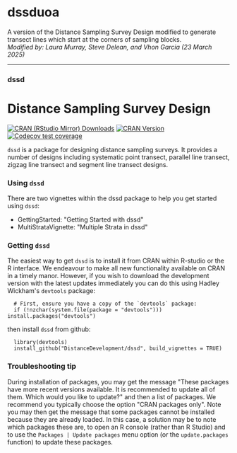# dssduoa
A version of the Distance Sampling Survey Design modified to generate transect lines which start at the corners of sampling blocks.<br>
<i>Modified by: Laura Murray, Steve Delean, and Vhon Garcia (23 March 2025)</i>

---

### dssd
Distance Sampling Survey Design
===============================
<!---
[![R-CMD-check](https://github.com/DistanceDevelopment/dssd/actions/workflows/check-standard.yaml/badge.svg)](https://github.com/DistanceDevelopment/dssd/actions/workflows/check-standard.yaml)
-->
[![CRAN (RStudio Mirror) Downloads](http://cranlogs.r-pkg.org/badges/dssd)](https://www.r-pkg.org/pkg/dssd)
[![CRAN Version](http://www.r-pkg.org/badges/version/dssd)](https://www.r-pkg.org/pkg/dssd)
[![Codecov test coverage](https://codecov.io/gh/DistanceDevelopment/dssd/branch/master/graph/badge.svg)](https://app.codecov.io/gh/DistanceDevelopment/dssd?branch=master)

`dssd` is a package for designing distance sampling surveys. It provides a number of designs including systematic point transect, parallel line transect, zigzag line transect and segment line transect designs.

### Using `dssd`

There are two vignettes within the dssd package to help you get started using `dssd`:
  - GettingStarted: "Getting Started with dssd"
  - MultiStrataVignette: "Multiple Strata in dssd"

### Getting `dssd`

The easiest way to get `dssd` is to install it from CRAN within R-studio or the R interface. We endeavour to make all new functionality available on CRAN in a timely manor. However, if you wish to download the development version with the latest updates immediately you can do this using Hadley Wickham's `devtools` package:

      # First, ensure you have a copy of the `devtools` package:
      if (!nzchar(system.file(package = "devtools"))) install.packages("devtools")

then install `dssd` from github:

      library(devtools)
      install_github("DistanceDevelopment/dssd", build_vignettes = TRUE)

### Troubleshooting tip

During installation of packages, you may get the message "These packages have more recent versions available. It is recommended to update all of them. Which would you like to update?" and then a list of packages. We recommend you typically choose the option "CRAN packages only".  Note you may then get the message that some packages cannot be installed because they are already loaded.  In this case, a solution may be to note which packages these are, to open an R console (rather than R Studio) and to use the `Packages | Update packages` menu option (or the `update.packages` function) to update these packages.

<!-- The easiest way to get `dssd` is to install it from CRAN within R-studio or the R interface. We endeavour to make all new functionality available on CRAN in a timely manor. However, if you wish to download the development version with the latest updates immediately you can do this using Hadley Wickham's `devtools` package:

      install.packages("devtools")

then install `dssd` from github:

      library(devtools)
      install_github("DistanceDevelopment/dssd", build_vignettes = TRUE)
-->
